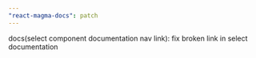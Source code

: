 ```yaml
---
"react-magma-docs": patch
---
```


docs(select component documentation nav link): fix broken link in select documentation 
